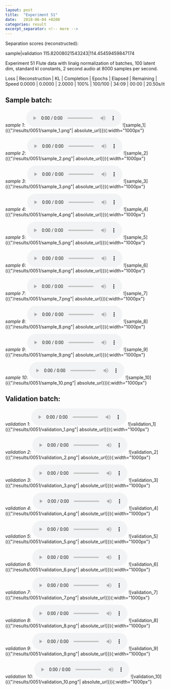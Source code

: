 ```yaml
---
layout: post
title:  "Experiment 51"
date:   2018-06-04 +0200
categories: result
excerpt_separator: <!-- more -->
---
```

Separation scores (reconstructed):

sample|validation
115.82008021543243|114.45459459847174
<!-- more -->
Experiment 51
Flute data with linalg normalization of batches, 100 latent dim, standard kl constants, 2 second audio at 8000 samples per second.

Loss | Reconstruction | KL | Completion | Epochs | Elapsed | Remaining | Speed
0.0000 | 0.0000 | 2.0000 | 100% | 100/100 | 34:09 | 00:00 | 20.50s/it

## **Sample batch**:
_sample 1_:
<audio src="/ResultsOverview/results/0051/sample_1.wav" controls preload></audio>
![sample_1]({{"/results/0051/sample_1.png"| absolute_url}}){:width="1000px"}

_sample 2_:
<audio src="/ResultsOverview/results/0051/sample_2.wav" controls preload></audio>
![sample_2]({{"/results/0051/sample_2.png"| absolute_url}}){:width="1000px"}

_sample 3_:
<audio src="/ResultsOverview/results/0051/sample_3.wav" controls preload></audio>
![sample_3]({{"/results/0051/sample_3.png"| absolute_url}}){:width="1000px"}

_sample 4_:
<audio src="/ResultsOverview/results/0051/sample_4.wav" controls preload></audio>
![sample_4]({{"/results/0051/sample_4.png"| absolute_url}}){:width="1000px"}

_sample 5_:
<audio src="/ResultsOverview/results/0051/sample_5.wav" controls preload></audio>
![sample_5]({{"/results/0051/sample_5.png"| absolute_url}}){:width="1000px"}

_sample 6_:
<audio src="/ResultsOverview/results/0051/sample_6.wav" controls preload></audio>
![sample_6]({{"/results/0051/sample_6.png"| absolute_url}}){:width="1000px"}

_sample 7_:
<audio src="/ResultsOverview/results/0051/sample_7.wav" controls preload></audio>
![sample_7]({{"/results/0051/sample_7.png"| absolute_url}}){:width="1000px"}

_sample 8_:
<audio src="/ResultsOverview/results/0051/sample_8.wav" controls preload></audio>
![sample_8]({{"/results/0051/sample_8.png"| absolute_url}}){:width="1000px"}

_sample 9_:
<audio src="/ResultsOverview/results/0051/sample_9.wav" controls preload></audio>
![sample_9]({{"/results/0051/sample_9.png"| absolute_url}}){:width="1000px"}

_sample 10_:
<audio src="/ResultsOverview/results/0051/sample_10.wav" controls preload></audio>
![sample_10]({{"/results/0051/sample_10.png"| absolute_url}}){:width="1000px"}

## **Validation batch**:
_validation 1_:
<audio src="/ResultsOverview/results/0051/validation_1.wav" controls preload></audio>
![validation_1]({{"/results/0051/validation_1.png"| absolute_url}}){:width="1000px"}

_validation 2_:
<audio src="/ResultsOverview/results/0051/validation_2.wav" controls preload></audio>
![validation_2]({{"/results/0051/validation_2.png"| absolute_url}}){:width="1000px"}

_validation 3_:
<audio src="/ResultsOverview/results/0051/validation_3.wav" controls preload></audio>
![validation_3]({{"/results/0051/validation_3.png"| absolute_url}}){:width="1000px"}

_validation 4_:
<audio src="/ResultsOverview/results/0051/validation_4.wav" controls preload></audio>
![validation_4]({{"/results/0051/validation_4.png"| absolute_url}}){:width="1000px"}

_validation 5_:
<audio src="/ResultsOverview/results/0051/validation_5.wav" controls preload></audio>
![validation_5]({{"/results/0051/validation_5.png"| absolute_url}}){:width="1000px"}

_validation 6_:
<audio src="/ResultsOverview/results/0051/validation_6.wav" controls preload></audio>
![validation_6]({{"/results/0051/validation_6.png"| absolute_url}}){:width="1000px"}

_validation 7_:
<audio src="/ResultsOverview/results/0051/validation_7.wav" controls preload></audio>
![validation_7]({{"/results/0051/validation_7.png"| absolute_url}}){:width="1000px"}

_validation 8_:
<audio src="/ResultsOverview/results/0051/validation_8.wav" controls preload></audio>
![validation_8]({{"/results/0051/validation_8.png"| absolute_url}}){:width="1000px"}

_validation 9_:
<audio src="/ResultsOverview/results/0051/validation_9.wav" controls preload></audio>
![validation_9]({{"/results/0051/validation_9.png"| absolute_url}}){:width="1000px"}

_validation 10_:
<audio src="/ResultsOverview/results/0051/validation_10.wav" controls preload></audio>
![validation_10]({{"/results/0051/validation_10.png"| absolute_url}}){:width="1000px"}
